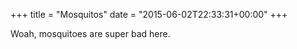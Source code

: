+++
title = "Mosquitos"
date = "2015-06-02T22:33:31+00:00"
+++

Woah, mosquitoes are super bad here.
			